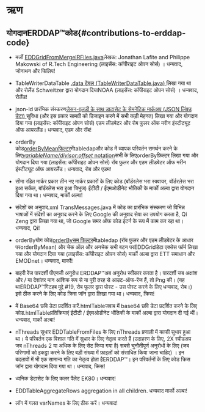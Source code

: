 # ऋण

## योगदानERDDAP™कोड{#contributions-to-erddap-code} 
* मर्जी
    [EDDGridFromMergeIRFiles.java](/docs/server-admin/datasets#eddgridfrommergeirfiles)लेखक: Jonathan Lafite and Philippe Makowski of R.Tech Engineering (लाइसेंस: कॉपीराइट ओपन सोर्स) । धन्यवाद, जोनाथन और फिलिप&#33;
     
* TableWriterDataTable
    [.data टेबल (TableWriterDataTable.java) ](https://coastwatch.pfeg.noaa.gov/erddap/tabledap/documentation.html#fileType)लिखा गया था और रोलैंड Schweitzer द्वारा योगदान दियाNOAA  (लाइसेंस: कॉपीराइट ओपन सोर्स) । धन्यवाद, रोलैंड&#33;
     
* json-ld
प्रारंभिक संस्करण[जेसन-एलडी के साथ डाटासेट के सेमनेटिक मार्कअप (JSON लिंक्ड डेटा) ](/docs/server-admin/additional-information#json-ld)सुविधा (और इस प्रकार सामग्री को डिजाइन करने में सभी कड़ी मेहनत) लिखा गया और योगदान दिया गया (लाइसेंस: कॉपीराइट ओपन सोर्स) एडम लीडबेटर और रोब फुलर ऑफ मरीन इंस्टीट्यूट ऑफ आयरलैंड। धन्यवाद, एडम और रॉब&#33;
     
*   orderBy  
कोड[orderByMeanफिल्टर](https://coastwatch.pfeg.noaa.gov/erddap/tabledap/documentation.html#orderByMean)मेंtabledapऔर कोड में व्यापक परिवर्तन समर्थन करने के लिए[_variableName/divisor:offset_ notation](https://coastwatch.pfeg.noaa.gov/erddap/tabledap/documentation.html#orderByDivisorOptions)सभी के लिएorderByफ़िल्टर लिखा गया और योगदान दिया गया (लाइसेंस: कॉपीराइट ओपन सोर्स) रॉब फुलर और एडम लीडबेटर ऑफ मरीन इंस्टीट्यूट ऑफ आयरलैंड। धन्यवाद, रोब और एडम&#33;
     
* सीमा रहित मार्कर प्रकार
तीन नए मार्कर प्रकारों के लिए कोड (बॉर्डरलेस भरा स्क्वायर, बॉर्डरलेस भरा हुआ सर्कल, बॉर्डरलेस भरा हुआ त्रिभुज) ईटीटी / ईएमओडीनेट भौतिकी के मार्को अल्बा द्वारा योगदान दिया गया था। धन्यवाद, मार्को अल्बा&#33;
     
* संदेशों का अनुवाद.xml
TransMessages.java में कोड का प्रारंभिक संस्करण जो विभिन्न भाषाओं में संदेशों का अनुवाद करने के लिए Google की अनुवाद सेवा का उपयोग करता है, Qi Zeng द्वारा लिखा गया था, जो Google समर ऑफ कोड इंटर्न के रूप में काम कर रहा था। धन्यवाद, Qi&#33;
     
*   orderByयोग
कोड[orderByसम फिल्टर](https://coastwatch.pfeg.noaa.gov/erddap/tabledap/documentation.html#orderBySum)मेंtabledap  (रॉब फुलर और एडम लीडबेटर के आधार परorderByMean) और चेक ऑल और अनचेक सभी बटन परEDDGridडेटा एक्सेस फॉर्म लिखा गया और योगदान दिया गया (लाइसेंस: कॉपीराइट ओपन सोर्स) मार्को अल्बा द्वारा ETT समाधान और EMODnet। धन्यवाद, मार्को&#33;
     
* बाहरी रेंज पारदर्शी पीएनजी अनुरोध
    ERDDAP™अब अनुरोध स्वीकार करता है। पारदर्शी जब अक्षांश और / या देशांतर मान आंशिक रूप से या पूरी तरह से आउट-ऑफ-रेंज हैं, तो Png की। (यह थाERDDAP™गिटहब मुद्दे #19, रोब फुलर द्वारा पोस्ट - उस पोस्ट करने के लिए धन्यवाद, रोब।) इसे ठीक करने के लिए कोड क्रिस जॉन द्वारा लिखा गया था। धन्यवाद, क्रिस&#33;
     
* में Base64 छवि डेटा प्रदर्शित करें.htmlTableजवाब
में base64 छवि डेटा प्रदर्शित करने के लिए कोड.htmlTableप्रतिक्रियाएं ईटीटी / ईएमओडीनेट भौतिकी के मार्को अल्बा द्वारा योगदान दी गई थीं। धन्यवाद, मार्को अल्बा&#33;
     
* nThreads सुधार
EDDTableFromFiles के लिए nThreads प्रणाली में काफी सुधार हुआ था। ये परिवर्तन एक विशाल गति में सुधार के लिए नेतृत्व करते हैं (उदाहरण के लिए, 2X स्पीडअप जब nThreads 2 या अधिक के लिए सेट किया गया है) सबसे चुनौतीपूर्ण अनुरोधों के लिए (जब परिणामों को इकट्ठा करने के लिए बड़ी संख्या में फ़ाइलों को संसाधित किया जाना चाहिए) । इन बदलावों में भी एक सामान्य गति का नेतृत्व होता हैERDDAP™। इन परिवर्तनों के लिए कोड क्रिस जॉन द्वारा योगदान दिया गया था। धन्यवाद, क्रिस&#33;

* ध्वनिक डेटासेट के लिए कलर पैलेट EK80। धन्यवाद&#33;

* EDDTableAggregateRows aggregation in all children. धन्यवाद मार्को अल्बा&#33;

* लॉग में गलत varNames के लिए ठीक करें। धन्यवाद&#33;
